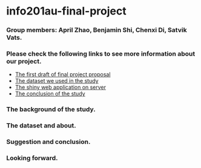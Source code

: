 # info201au-final-project

### Group members: **April Zhao**, Benjamin Shi, Chenxi Di, Satvik Vats.

### Please check the following links to see more information about our project. 

* [The first draft of final project proposal](project-proposal.rmd)
* [The dataset we used in the study](https://www.kaggle.com/osmi/mental-health-in-tech-2016/version/1)
* [The shiny web application on server]()
* [The conclusion of the study](demo/project_summary.md)

### The background of the study. 

### The dataset and about.
 
### Suggestion and conclusion.

### Looking forward. 
